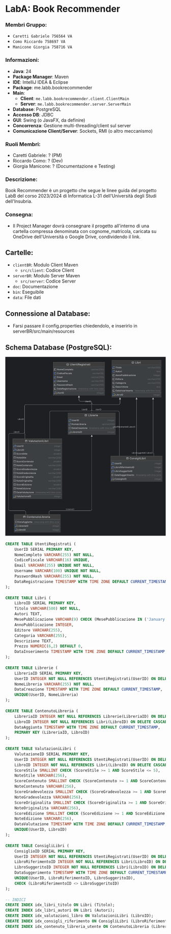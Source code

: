# LabA: Book Recommender

### Membri Gruppo:
- `Caretti Gabriele 756564 VA`
- `Como Riccardo 758697 VA`
- `Manicone Giorgia 758716 VA`

### Informazioni:
- **Java**: 24
- **Package Manager**: Maven
- **IDE**: IntelliJ IDEA & Eclipse
- **Package**: me.labb.bookrecommender
- **Main**:
  - **Client**: `me.labb.bookrecommender.client.ClientMain`
  - **Server**: `me.labb.bookrecommender.server.ServerMain`
- **Database**: PostgreSQL
- **Accesso DB**: JDBC
- **GUI**: Swing (o JavaFX, da definire)
- **Concorrenza**: Gestione multi-threading/client sul server
- **Comunicazione Client/Server**: Sockets, RMI (o altro meccanismo)

### Ruoli Membri:
- Caretti Gabriele: ? (PM)
- Riccardo Como: ? (Dev)
- Giorgia Manicone: ? (Documentazione e Testing)

### Descrizione:
Book Recommender è un progetto che segue le linee guida del progetto
LabB del corso 2023/2024 di Informatica L-31 dell'Università degli Studi dell'Insubria.

### Consegna:
- Il Project Manager dovrà consegnare il progetto all'interno di una cartella compressa denominata con cognome_matricola, caricata su OneDrive dell'Università o Google Drive, condividendo il link.

## Cartelle:
- `clientBR`: Modulo Client Maven
  - `src/client`: Codice Client
- `serverBR`: Modulo Server Maven
  - `src/server`: Codice Server
- `doc`: Documentazione
- `bin`: Eseguibile
- `data`: File dati

## Connessione al Database:
- Farsi passare il config.properties chiedendolo, e inserirlo in serverBR/src/main/resources

## Schema Database (PostgreSQL):

![schema.png](img/schema.png)

```sql
CREATE TABLE UtentiRegistrati (
    UserID SERIAL PRIMARY KEY,
    NomeCompleto VARCHAR(255) NOT NULL,
    CodiceFiscale VARCHAR(16) UNIQUE,
    Email VARCHAR(255) UNIQUE NOT NULL,
    Username VARCHAR(100) UNIQUE NOT NULL,
    PasswordHash VARCHAR(255) NOT NULL,
    DataRegistrazione TIMESTAMP WITH TIME ZONE DEFAULT CURRENT_TIMESTAMP
);

CREATE TABLE Libri (
    LibroID SERIAL PRIMARY KEY,
    Titolo VARCHAR(500) NOT NULL,
    Autori TEXT,
    MesePubblicazione VARCHAR(9) CHECK (MesePubblicazione IN ('January', 'February', 'March', 'April', 'May', 'June', 'July', 'August', 'September', 'October', 'November', 'December')),
    AnnoPubblicazione INTEGER,
    Editore VARCHAR(255),
    Categoria VARCHAR(255),
    Descrizione TEXT,
    Prezzo NUMERIC(6,2) DEFAULT 0,
    DataInserimento TIMESTAMP WITH TIME ZONE DEFAULT CURRENT_TIMESTAMP
);

CREATE TABLE Librerie (
    LibreriaID SERIAL PRIMARY KEY,
    UserID INTEGER NOT NULL REFERENCES UtentiRegistrati(UserID) ON DELETE CASCADE,
    NomeLibreria VARCHAR(255) NOT NULL,
    DataCreazione TIMESTAMP WITH TIME ZONE DEFAULT CURRENT_TIMESTAMP,
    UNIQUE(UserID, NomeLibreria)
);

CREATE TABLE ContenutoLibreria (
    LibreriaID INTEGER NOT NULL REFERENCES Librerie(LibreriaID) ON DELETE CASCADE,
    LibroID INTEGER NOT NULL REFERENCES Libri(LibroID) ON DELETE CASCADE,
    DataAggiunta TIMESTAMP WITH TIME ZONE DEFAULT CURRENT_TIMESTAMP,
    PRIMARY KEY (LibreriaID, LibroID)
);

CREATE TABLE ValutazioniLibri (
    ValutazioneID SERIAL PRIMARY KEY,
    UserID INTEGER NOT NULL REFERENCES UtentiRegistrati(UserID) ON DELETE CASCADE,
    LibroID INTEGER NOT NULL REFERENCES Libri(LibroID) ON DELETE CASCADE,
    ScoreStile SMALLINT CHECK (ScoreStile >= 1 AND ScoreStile <= 5),
    NoteStile VARCHAR(256),
    ScoreContenuto SMALLINT CHECK (ScoreContenuto >= 1 AND ScoreContenuto <= 5),
    NoteContenuto VARCHAR(256),
    ScoreGradevolezza SMALLINT CHECK (ScoreGradevolezza >= 1 AND ScoreGradevolezza <= 5),
    NoteGradevolezza VARCHAR(256),
    ScoreOriginalita SMALLINT CHECK (ScoreOriginalita >= 1 AND ScoreOriginalita <= 5),
    NoteOriginalita VARCHAR(256),
    ScoreEdizione SMALLINT CHECK (ScoreEdizione >= 1 AND ScoreEdizione <= 5),
    NoteEdizione VARCHAR(256),
    DataValutazione TIMESTAMP WITH TIME ZONE DEFAULT CURRENT_TIMESTAMP,
    UNIQUE(UserID, LibroID)
);

CREATE TABLE ConsigliLibri (
    ConsiglioID SERIAL PRIMARY KEY,
    UserID INTEGER NOT NULL REFERENCES UtentiRegistrati(UserID) ON DELETE CASCADE,
    LibroRiferimentoID INTEGER NOT NULL REFERENCES Libri(LibroID) ON DELETE CASCADE,
    LibroSuggeritoID INTEGER NOT NULL REFERENCES Libri(LibroID) ON DELETE CASCADE,
    DataSuggerimento TIMESTAMP WITH TIME ZONE DEFAULT CURRENT_TIMESTAMP,
    UNIQUE(UserID, LibroRiferimentoID, LibroSuggeritoID),
    CHECK (LibroRiferimentoID <> LibroSuggeritoID)
);

-- INDICI
CREATE INDEX idx_libri_titolo ON Libri (Titolo);
CREATE INDEX idx_libri_autori ON Libri (Autori);
CREATE INDEX idx_valutazioni_libro ON ValutazioniLibri (LibroID);
CREATE INDEX idx_consigli_riferimento ON ConsigliLibri (LibroRiferimentoID);
CREATE INDEX idx_contenuto_libreria_utente ON ContenutoLibreria (LibreriaID);
```